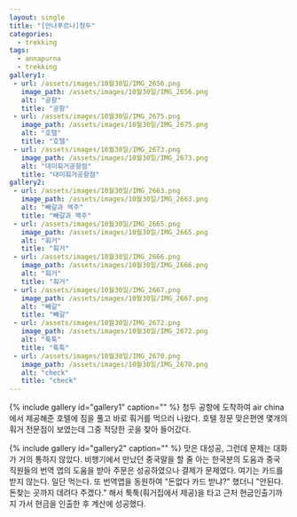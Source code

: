 ```yaml
---
layout: single
title: "[안나푸르나]청두"
categories:
  - trekking
tags:
  - annapurna
  - trekking
gallery1:
 - url: /assets/images/10월30일/IMG_2656.png
   image_path: /assets/images/10월30일/IMG_2656.png
   alt: "공항"
   title: "공항"
 - url: /assets/images/10월30일/IMG_2675.png
   image_path: /assets/images/10월30일/IMG_2675.png
   alt: "호텔"
   title: "호텔"
 - url: /assets/images/10월30일/IMG_2673.png
   image_path: /assets/images/10월30일/IMG_2673.png
   alt: "대미훠거공항점"
   title: "대미훠거공항점"
gallery2:
 - url: /assets/images/10월30일/IMG_2663.png
   image_path: /assets/images/10월30일/IMG_2663.png
   alt: "빼갈과 맥주"
   title: "빼갈과 맥주"
 - url: /assets/images/10월30일/IMG_2665.png
   image_path: /assets/images/10월30일/IMG_2665.png
   alt: "훠거"
   title: "훠거"
 - url: /assets/images/10월30일/IMG_2666.png
   image_path: /assets/images/10월30일/IMG_2666.png
   alt: "훠거"
   title: "훠거"
 - url: /assets/images/10월30일/IMG_2667.png
   image_path: /assets/images/10월30일/IMG_2667.png
   alt: "빼갈"
   title: "빼갈"
 - url: /assets/images/10월30일/IMG_2672.png
   image_path: /assets/images/10월30일/IMG_2672.png
   alt: "툭툭"
   title: "툭툭"
 - url: /assets/images/10월30일/IMG_2670.png
   image_path: /assets/images/10월30일/IMG_2670.png
   alt: "check"
   title: "check"
---
```


{% include gallery id="gallery1" caption="" %}
청두 공항에 도착하여 air china에서 제공해준 호텔에 짐을 풀고 바로 훠거를 먹으러 나왔다.
호텔 정문 맞은편엔 몇개의 훠거 전문점이 보였는데 그중 적당한 곳을 찾아 들어갔다.

{% include gallery id="gallery2" caption="" %}
맛은 대성공, 그런데 문제는 대화가 거의 통하지 않았다. 비행기에서 만났던 중국말을 할 줄 아는 한국분의 도움과 중국 직원들의 번역 앱의 도움을 받아 주문은 성공하였으나 결제가 문제였다. 여기는 카드를 받지 않는다. 일단 먹는다. 또 번역앱을 동원하여 "돈없다 카드 받냐?" 했더니 "안된다. 돈찾는 곳까지 데려다 주겠다." 해서 툭툭(훠거집에서 제공)을 타고 근처 현금인출기까지 가서 현금을 인출한 후 계산에 성공했다.
